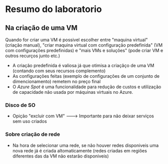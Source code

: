 # Resumo do laboratorio
## Na criação de uma VM
Quando for criar uma VM é possivel escolher entre "maquina virtual" (criação manual), "criar maquina virtual com configuração predefinida" (VM com configurações predefinidas) e "mais VMs e soluções" (pode criar VM e outros recurços junto etc.)

- A criação predefinida é valiosa já que otimisa a criaçãço de uma VM (contando com seus recursos complemento)
- As configurações feitas (exemplo de configurações de um conjunto de dimencionamento) remetem no preço final
- O *Azure Spot* é uma funcionalidade para redução de custos e utilização de capacidade não usada por máquinas virtuais no Azure.

### Disco de SO
- Opição "excluir com VM" ---> Importante para não deixar serviços sem uso criados

### Sobre criação de rede
 - Na hora de selecionar uma rede, se não houver redes disponiveis uma nova rede já é criada altomaticamente (redes criadas em regiões diferentes das da VM não estarão disponiveis)

  

